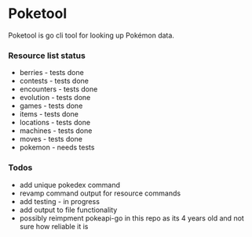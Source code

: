 # Poketool
Poketool is go cli tool for looking up Pokémon data.

### Resource list status
- berries - tests done
- contests - tests done 
- encounters - tests done 
- evolution - tests done 
- games - tests done 
- items - tests done 
- locations - tests done 
- machines - tests done 
- moves - tests done 
- pokemon - needs tests

### Todos
- add unique pokedex command 
- revamp command output for resource commands 
- add testing - in progress
- add output to file functionality
- possibly reimpment pokeapi-go in this repo as its 4 years old and not sure how reliable it is
